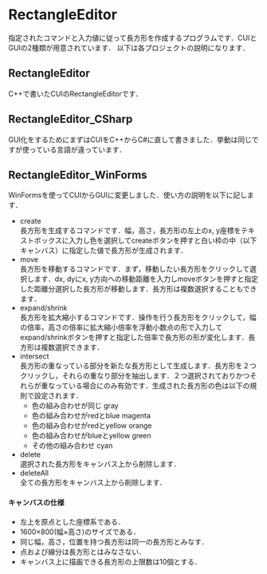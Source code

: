 # RectangleEditor
指定されたコマンドと入力値に従って長方形を作成するプログラムです．CUIとGUIの2種類が用意されています．
以下は各プロジェクトの説明になります．

## RectangleEditor
C++で書いたCUIのRectangleEditorです．

## RectangleEditor_CSharp
GUI化をするためにまずはCUIをC++からC#に直して書きました．挙動は同じですが使っている言語が違っています．

## RectangleEditor_WinForms
WinFormsを使ってCUIからGUIに変更しました．使い方の説明を以下に記します．

- create  
長方形を生成するコマンドです．幅，高さ，長方形の左上のx, y座標をテキストボックスに入力し色を選択してcreateボタンを押すと白い枠の中（以下キャンバス）に指定した値で長方形が生成されます．
- move  
長方形を移動するコマンドです．まず，移動したい長方形をクリックして選択します．dx, dyにx, y方向への移動距離を入力しmoveボタンを押すと指定した距離分選択した長方形が移動します．長方形は複数選択することもできます．
- expand/shrink  
長方形を拡大縮小するコマンドです．操作を行う長方形をクリックして，幅の倍率，高さの倍率に拡大縮小倍率を浮動小数点の形で入力してexpand/shrinkボタンを押すと指定した倍率で長方形の形が変化します．長方形は複数選択できます．
- intersect  
長方形の重なっている部分を新たな長方形として生成します．長方形を２つクリックし，それらの重なり部分を抽出します．２つ選択されておりかつそれらが重なっている場合にのみ有効です．生成された長方形の色は以下の規則で設定されます．
  - 色の組み合わせが同じ
    gray
  - 色の組み合わせがredとblue
    magenta
  - 色の組み合わせがredとyellow
    orange
  - 色の組み合わせがblueとyellow
    green
  - その他の組み合わせ
    cyan
- delete  
選択された長方形をキャンバス上から削除します．
- deleteAll  
全ての長方形をキャンバス上から削除します．

#### キャンバスの仕様
- 左上を原点とした座標系である．
- 1600×800(幅×高さ)のサイズである．
- 同じ幅，高さ，位置を持つ長方形は同一の長方形とみなす．
- 点および線分は長方形とはみなさない．
- キャンバス上に描画できる長方形の上限数は10個とする．

